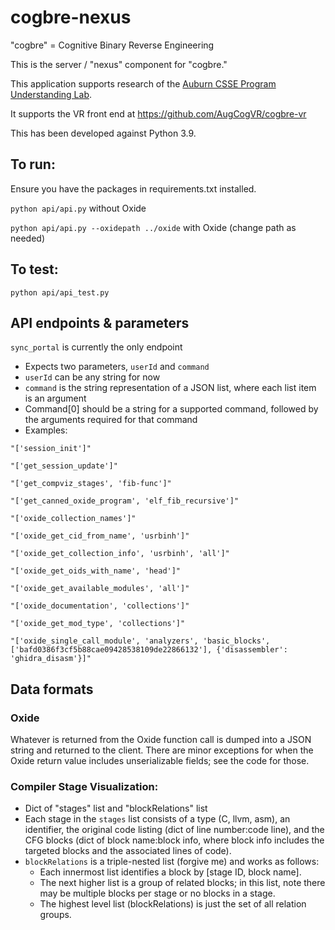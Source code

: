 # cogbre-nexus

"cogbre" = Cognitive Binary Reverse Engineering

This is the server / "nexus" component for "cogbre." 

This application supports research of the [Auburn CSSE Program Understanding Lab](https://program-understanding.github.io/).

It supports the VR front end at https://github.com/AugCogVR/cogbre-vr

This has been developed against Python 3.9.


## To run:

Ensure you have the packages in requirements.txt installed.

`python api/api.py` without Oxide

`python api/api.py --oxidepath ../oxide` with Oxide (change path as needed)


## To test:

`python api/api_test.py`


## API endpoints & parameters

`sync_portal` is currently the only endpoint
- Expects two parameters, `userId` and `command`
- `userId` can be any string for now
- `command` is the string representation of a JSON list, where each list item is an argument 
- Command[0] should be a string for a supported command, followed by the arguments required for that command
- Examples: 
```
"['session_init']"

"['get_session_update']"

"['get_compviz_stages', 'fib-func']"

"['get_canned_oxide_program', 'elf_fib_recursive']"

"['oxide_collection_names']"

"['oxide_get_cid_from_name', 'usrbinh']"

"['oxide_get_collection_info', 'usrbinh', 'all']"

"['oxide_get_oids_with_name', 'head']"

"['oxide_get_available_modules', 'all']"

"['oxide_documentation', 'collections']"

"['oxide_get_mod_type', 'collections']"

"['oxide_single_call_module', 'analyzers', 'basic_blocks', ['bafd0386f3cf5b88cae09428538109de22866132'], {'disassembler': 'ghidra_disasm'}]"
```

## Data formats

### Oxide

Whatever is returned from the Oxide function call is dumped into a JSON string and returned to the client. There are minor exceptions for when the Oxide return value includes unserializable fields; see the code for those.

### Compiler Stage Visualization:
- Dict of "stages" list and "blockRelations" list
- Each stage in the `stages` list consists of a type (C, llvm, asm), an identifier, the original code listing (dict of line number:code line), and the CFG blocks (dict of block name:block info, where block info includes the targeted blocks and the associated lines of code). 
- `blockRelations` is a triple-nested list (forgive me) and works as follows: 
  - Each innermost list identifies a block by [stage ID, block name]. 
  - The next higher list is a group of related blocks; in this list, note there may be multiple blocks per stage or no blocks in a stage. 
  - The highest level list (blockRelations) is just the set of all relation groups.


